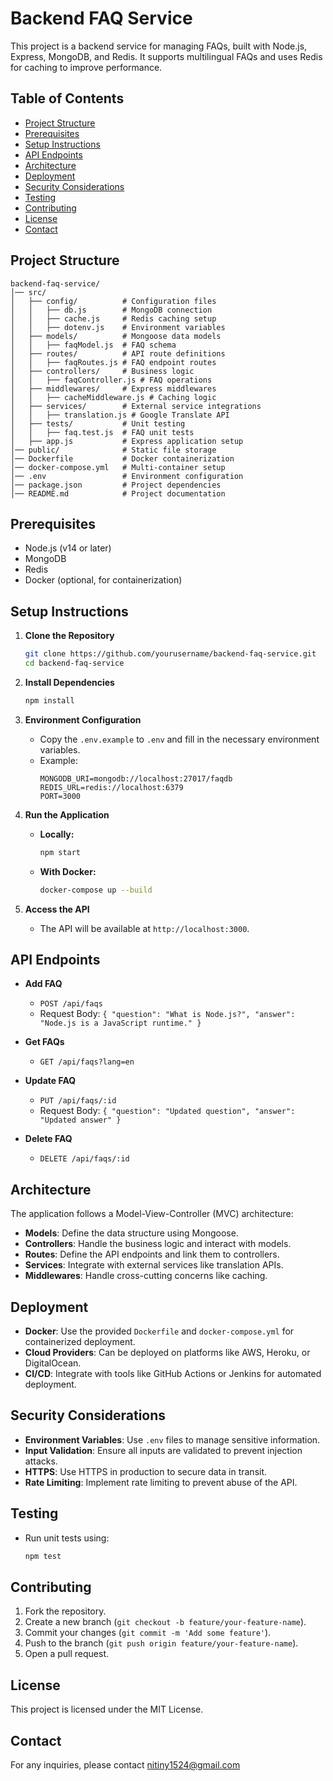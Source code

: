# Backend FAQ Service

This project is a backend service for managing FAQs, built with Node.js, Express, MongoDB, and Redis. It supports multilingual FAQs and uses Redis for caching to improve performance.

## Table of Contents

- [Project Structure](#project-structure)
- [Prerequisites](#prerequisites)
- [Setup Instructions](#setup-instructions)
- [API Endpoints](#api-endpoints)
- [Architecture](#architecture)
- [Deployment](#deployment)
- [Security Considerations](#security-considerations)
- [Testing](#testing)
- [Contributing](#contributing)
- [License](#license)
- [Contact](#contact)

## Project Structure
```
backend-faq-service/
│── src/
│   ├── config/          # Configuration files
│   │   ├── db.js        # MongoDB connection
│   │   ├── cache.js     # Redis caching setup
│   │   ├── dotenv.js    # Environment variables
│   ├── models/          # Mongoose data models
│   │   ├── faqModel.js  # FAQ schema
│   ├── routes/          # API route definitions
│   │   ├── faqRoutes.js # FAQ endpoint routes
│   ├── controllers/     # Business logic
│   │   ├── faqController.js # FAQ operations
│   ├── middlewares/     # Express middlewares
│   │   ├── cacheMiddleware.js # Caching logic
│   ├── services/        # External service integrations
│   │   ├── translation.js # Google Translate API
│   ├── tests/           # Unit testing
│   │   ├── faq.test.js  # FAQ unit tests
│   ├── app.js           # Express application setup
│── public/              # Static file storage
│── Dockerfile           # Docker containerization
│── docker-compose.yml   # Multi-container setup
│── .env                 # Environment configuration
│── package.json         # Project dependencies
│── README.md            # Project documentation
```

## Prerequisites

- Node.js (v14 or later)
- MongoDB
- Redis
- Docker (optional, for containerization)

## Setup Instructions

1. **Clone the Repository**
   ```bash
   git clone https://github.com/yourusername/backend-faq-service.git
   cd backend-faq-service
   ```

2. **Install Dependencies**
   ```bash
   npm install
   ```

3. **Environment Configuration**
   - Copy the `.env.example` to `.env` and fill in the necessary environment variables.
   - Example:
     ```
     MONGODB_URI=mongodb://localhost:27017/faqdb
     REDIS_URL=redis://localhost:6379
     PORT=3000
     ```

4. **Run the Application**
   - **Locally:**
     ```bash
     npm start
     ```
   - **With Docker:**
     ```bash
     docker-compose up --build
     ```

5. **Access the API**
   - The API will be available at `http://localhost:3000`.

## API Endpoints

- **Add FAQ**
  - `POST /api/faqs`
  - Request Body: `{ "question": "What is Node.js?", "answer": "Node.js is a JavaScript runtime." }`

- **Get FAQs**
  - `GET /api/faqs?lang=en`

- **Update FAQ**
  - `PUT /api/faqs/:id`
  - Request Body: `{ "question": "Updated question", "answer": "Updated answer" }`

- **Delete FAQ**
  - `DELETE /api/faqs/:id`

## Architecture

The application follows a Model-View-Controller (MVC) architecture:
- **Models**: Define the data structure using Mongoose.
- **Controllers**: Handle the business logic and interact with models.
- **Routes**: Define the API endpoints and link them to controllers.
- **Services**: Integrate with external services like translation APIs.
- **Middlewares**: Handle cross-cutting concerns like caching.

## Deployment

- **Docker**: Use the provided `Dockerfile` and `docker-compose.yml` for containerized deployment.
- **Cloud Providers**: Can be deployed on platforms like AWS, Heroku, or DigitalOcean.
- **CI/CD**: Integrate with tools like GitHub Actions or Jenkins for automated deployment.

## Security Considerations

- **Environment Variables**: Use `.env` files to manage sensitive information.
- **Input Validation**: Ensure all inputs are validated to prevent injection attacks.
- **HTTPS**: Use HTTPS in production to secure data in transit.
- **Rate Limiting**: Implement rate limiting to prevent abuse of the API.

## Testing

- Run unit tests using:
  ```bash
  npm test
  ```

## Contributing

1. Fork the repository.
2. Create a new branch (`git checkout -b feature/your-feature-name`).
3. Commit your changes (`git commit -m 'Add some feature'`).
4. Push to the branch (`git push origin feature/your-feature-name`).
5. Open a pull request.

## License

This project is licensed under the MIT License.

## Contact

For any inquiries, please contact nitiny1524@gmail.com 
